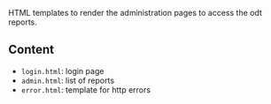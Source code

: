 
HTML templates to render the administration pages to access the odt reports.

## Content

- `login.html`: login page
- `admin.html`: list of reports
- `error.html`: template for http errors
